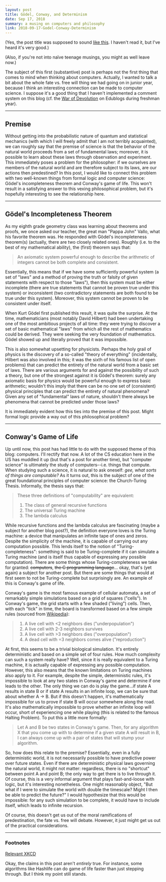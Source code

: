 ```yaml
---
layout: post
title: Gödel, Conway, and Determinism
date: Sep 17, 2018
summary: a musing on computers and philosophy
link: 2018-09-17-Godel-Conway-Determinism
---
```


(Yes, the post title was supposed to sound [like this](https://archive.org/details/GEBen_201404). I haven't read it, but I've heard it's very good.)

(Also, if you're not into naïve teenage musings, you might as well leave now.)

The subject of this first (substantive) post is perhaps not the first thing that comes to mind when thinking about computers. Actually, I wanted to talk a bit about the whole fate vs. free will thing we had going on in junior year, because I think an interesting connection can be made to computer science. I suppose it's a good thing that I haven't implemented a comment system on this blog (cf. the [War of Devolution](https://en.wikipedia.org/wiki/War_of_Devolution) on Edublogs during freshman year).

---
## Premise
Without getting into the probabilistic nature of quantum and statistical mechanics (with which I will freely admit that I am not terribly acquainted), we can roughly say that the premise of science is that the behavior of the natural world proceeds from a set of fundamental laws; moreover, it is possible to learn about these laws through observation and experiment. This immediately poses a problem for the philosopher: if we ourselves are members of the natural world and are therefore subject to its laws, are our actions then predestined? In this post, I would like to connect this problem with two well-known things from formal logic and computer science: Gödel's incompleteness theorem and Conway's game of life. This won't result in a satisfying answer to this vexing philosophical problem, but it's hopefully interesting to see the relationship here.

---
## Gödel's Incompleteness Theorem
As my eighth grade geometry class was learning about theorems and proofs, we once asked our teacher, the great man "Pappa John" Vallo, what his favorite theorem was. He responded with Gödel's incompleteness theorem(s) (actually, there are two closely related ones). Roughly (i.e. to the best of my mathematical ability), the (first) theorem says that:

> An axiomatic system powerful enough to describe the arithmetic of integers cannot be both complete and consistent.

Essentially, this means that if we have some sufficiently powerful system (a set of "laws" and a method of proving the truth or falsity of given statements with respect to those "laws"), then this system must be either incomplete (there are true statements that cannot be proven true under this system) or inconsistent (two contradictory statements are both found to be true under this system). Moreover, this system cannot be proven to be consistent under itself.

When Kurt Gödel first published this result, it was quite the surprise. At the time, mathematicians (most notably David Hilbert) had been undertaking one of the most ambitious projects of all time: they were trying to discover a set of basic mathematical "laws" from which all the rest of mathematics could be derived. They were seeking the very foundation of mathematics. Gödel showed up and literally proved that it was impossible.

This is also somewhat upsetting for physicists. Perhaps the holy grail of physics is the discovery of a so-called "theory of everything" (incidentally, Hilbert was also involved in this; it was the sixth of his famous list of open problems) that can predict the entirety of the natural world from a basic set of laws. There are various arguments for and against the possibility of such a theory, but one of the strongest against it is Gödel's theorem: surely any axiomatic basis for physics would be powerful enough to express basic arithmetic; wouldn't this imply that there can be no one set of (consistent) physical principles that can predict the entirety of natural phenomena? Given any set of "fundamental" laws of nature, shouldn't there always be phenomena that cannot be predicted under those laws?

It is immediately evident how this ties into the premise of this post. Might formal logic provide a way out of this philosophical problem?

---
## Conway's Game of Life
Up until now, this post has had little to do with the supposed theme of this blog: computers. I'll rectify that now. A lot of the CS education here in the US has muddled it up (but that's a post for another time), but "computer science" is ultimately the study of computers--i.e. things that compute. When studying such a science, it is natural to ask oneself: *gee, what sorts of things are computable?* As it turns out, this is the subject of one of the great foundational principles of computer science: the Church-Turing Thesis. Informally, the thesis says that:

> These three definitions of "computability" are equivalent:
> 1. The class of general recursive functions
> 2. The universal Turing machine
> 3. The lambda calculus

While recursive functions and the lambda calculus are fascinating (maybe a subject for another blog post?), the definition everyone loves is the Turing machine: a device that manipulates an infinite tape of ones and zeros. Despite the simplicity of the machine, it is capable of carrying out any computation possible. This lends itself to the notion of "Turing-completeness": something is said to be Turing-complete if it can simulate a Turing machine (and is itself thus capable of expressing any possible computation). There are some things whose Turing-completeness we take for granted: ~~computers~~, ~~the C programming language~~... okay, that's (yet again) a subject for another post. But there are some things that would at first seem to not be Turing-complete but surprisingly are. An example of this is Conway's game of life.

Conway's game is the most famous example of cellular automata, a set of remarkably simple simulations based on a grid of squares ("cells"). In Conway's game, the grid starts with a few shaded ("living") cells. Then, with each "tick" in time, the board is transformed based on a few simple rules (sourced from [Wikipedia](https://en.wikipedia.org/wiki/Conway%27s_Game_of_Life#Rules)):

> 1. A live cell with <2 neighbors dies ("underpopulation")
> 2. A live cell with 2-3 neighbors survives
> 3. A live cell with >3 neighbors dies ("overpopulation")
> 4. A dead cell with =3 neighbors comes alive ("reproduction")

At first, this seems to be a trivial biological simulation. It's entirely deterministic and based on a simple set of four rules. How much complexity can such a system really have? Well, since it is really equivalent to a Turing machine, it is actually capable of expressing any possible computation. However, this also means that the known limitations on Turing machines also apply to it. For example, despite the simple, deterministic rules, it's impossible to look at any two states in Conway's game and determine if one leads to the other. The only thing we can do is play the game...if state A results in state B or if state A results in an infinite loop, we can be sure that about whether A -> B. But if this doesn't happen, it's mathematically impossible for us to prove if state B will occur somewhere along the road. It's also mathematically impossible to prove whether an infinite loop will occur, short of experiencing one while playing (this is related to the famous Halting Problem). To put this a little more formally:

> Let A and B be two states in Conway's game. Then, for any algorithm X that you come up with to determine if a given state A will result in B, I can always come up with a pair of states that will stump your algorithm.

So, how does this relate to the premise? Essentially, even in a fully deterministic world, it is not necessarily possible to have predictive power over future states. Even if there are deterministic physical laws governing the natural world, it might not matter: regardless, there is no "shortcut" between point A and point B; the only way to get there is to live through it. Of course, this is a very informal argument that plays fast-and-loose with logic, but it's interesting nonetheless. One might reasonably object, "But what if I were to simulate the world with double the timescale? Might I then be able to predict the future?" I would hypothesize that this would be impossible: for any such simulation to be complete, it would have to include itself, which leads to infinite recursion.

Of course, this doesn't get us out of the moral ramifications of predestination, the fate vs. free will debate. However, it just might get us out of the practical considerations.

---

### Footnotes
[Relevant XKCD](https://xkcd.com/505/)

Okay, the claims in this post aren't *entirely* true. For instance, some algorithms like Hashlife can do game of life faster than just stepping through. But I think my point still stands.

